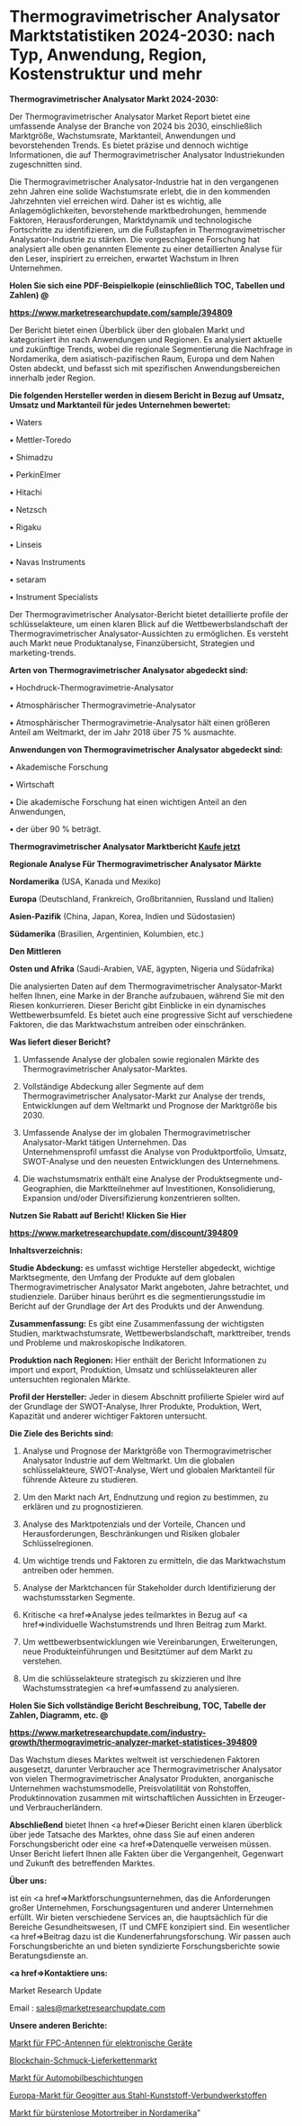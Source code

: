 # Thermogravimetrischer Analysator Marktstatistiken 2024-2030: nach Typ, Anwendung, Region, Kostenstruktur und mehr

<strong>Thermogravimetrischer Analysator Markt 2024-2030:</strong>

Der Thermogravimetrischer Analysator Market Report bietet eine umfassende Analyse der Branche von 2024 bis 2030, einschließlich Marktgröße, Wachstumsrate, Marktanteil, Anwendungen und bevorstehenden Trends. Es bietet präzise und dennoch wichtige Informationen, die auf Thermogravimetrischer Analysator Industriekunden zugeschnitten sind.

Die Thermogravimetrischer Analysator-Industrie hat in den vergangenen zehn Jahren eine solide Wachstumsrate erlebt, die in den kommenden Jahrzehnten viel erreichen wird. Daher ist es wichtig, alle Anlagemöglichkeiten, bevorstehende marktbedrohungen, hemmende Faktoren, Herausforderungen, Marktdynamik und technologische Fortschritte zu identifizieren, um die Fußstapfen in Thermogravimetrischer Analysator-Industrie zu stärken. Die vorgeschlagene Forschung hat analysiert alle oben genannten Elemente zu einer detaillierten Analyse für den Leser, inspiriert zu erreichen, erwartet Wachstum in Ihren Unternehmen.



<strong>Holen Sie sich eine PDF-Beispielkopie (einschließlich TOC, Tabellen und Zahlen) @
</strong>

<strong><a href=https://www.marketresearchupdate.com/sample/394809>

<strong>https://www.marketresearchupdate.com/sample/394809</u></font></a></strong></strong>

Der Bericht bietet einen Überblick über den globalen Markt und kategorisiert ihn nach Anwendungen und Regionen. Es analysiert aktuelle und zukünftige Trends, wobei die regionale Segmentierung die Nachfrage in Nordamerika, dem asiatisch-pazifischen Raum, Europa und dem Nahen Osten abdeckt, und befasst sich mit spezifischen Anwendungsbereichen innerhalb jeder Region.



<strong>Die folgenden Hersteller werden in diesem Bericht in Bezug auf Umsatz, Umsatz und Marktanteil für jedes Unternehmen bewertet:</strong>

• Waters

• Mettler-Toredo

• Shimadzu

• PerkinElmer

• Hitachi

• Netzsch

• Rigaku

• Linseis

• Navas Instruments

• setaram

• Instrument Specialists

Der Thermogravimetrischer Analysator-Bericht bietet detaillierte profile der schlüsselakteure, um einen klaren Blick auf die Wettbewerbslandschaft der Thermogravimetrischer Analysator-Aussichten zu ermöglichen. Es versteht auch Markt neue Produktanalyse, Finanzübersicht, Strategien und marketing-trends.



<strong>Arten von Thermogravimetrischer Analysator abgedeckt sind:</strong>

• Hochdruck-Thermogravimetrie-Analysator

• Atmosphärischer Thermogravimetrie-Analysator

• Atmosphärischer Thermogravimetrie-Analysator hält einen größeren Anteil am Weltmarkt, der im Jahr 2018 über 75 % ausmachte.



<strong>Anwendungen von Thermogravimetrischer Analysator abgedeckt sind:</strong>

• Akademische Forschung

• Wirtschaft

• Die akademische Forschung hat einen wichtigen Anteil an den Anwendungen,

• der über 90 % beträgt.



<strong>Thermogravimetrischer Analysator Marktbericht <a href=https://www.marketresearchupdate.com/buynow/394809>Kaufe jetzt</a></strong>



<strong>Regionale Analyse Für Thermogravimetrischer Analysator Märkte</strong>



<strong>Nordamerika</strong> (USA, Kanada und Mexiko)



<strong>Europa</strong> (Deutschland, Frankreich, Großbritannien, Russland und Italien)



<strong>Asien-Pazifik</strong> (China, Japan, Korea, Indien und Südostasien)



<strong>Südamerika</strong> (Brasilien, Argentinien, Kolumbien, etc.)



<strong>Den Mittleren</strong> 

<strong>Osten und Afrika</strong> (Saudi-Arabien, VAE, ägypten, Nigeria und Südafrika)

Die analysierten Daten auf dem Thermogravimetrischer Analysator-Markt helfen Ihnen, eine Marke in der Branche aufzubauen, während Sie mit den Riesen konkurrieren. Dieser Bericht gibt Einblicke in ein dynamisches Wettbewerbsumfeld. Es bietet auch eine progressive Sicht auf verschiedene Faktoren, die das Marktwachstum antreiben oder einschränken.



<strong>Was liefert dieser Bericht?</strong>

1. Umfassende Analyse der globalen sowie regionalen Märkte des Thermogravimetrischer Analysator-Marktes.

2. Vollständige Abdeckung aller Segmente auf dem Thermogravimetrischer Analysator-Markt zur Analyse der trends, Entwicklungen auf dem Weltmarkt und Prognose der Marktgröße bis 2030.

3. Umfassende Analyse der im globalen Thermogravimetrischer Analysator-Markt tätigen Unternehmen. Das Unternehmensprofil umfasst die Analyse von Produktportfolio, Umsatz, SWOT-Analyse und den neuesten Entwicklungen des Unternehmens.

4. Die wachstumsmatrix enthält eine Analyse der Produktsegmente und-Geographien, die Marktteilnehmer auf Investitionen, Konsolidierung, Expansion und/oder Diversifizierung konzentrieren sollten.



<strong>Nutzen Sie Rabatt auf Bericht! Klicken Sie Hier
</strong>

<strong><a href=https://www.marketresearchupdate.com/discount/394809>https://www.marketresearchupdate.com/discount/394809</b></u></font></strong></a>



<strong>Inhaltsverzeichnis:</strong>



<strong>Studie Abdeckung:</strong> es umfasst wichtige Hersteller abgedeckt, wichtige Marktsegmente, den Umfang der Produkte auf dem globalen Thermogravimetrischer Analysator Markt angeboten, Jahre betrachtet, und studienziele. Darüber hinaus berührt es die segmentierungsstudie im Bericht auf der Grundlage der Art des Produkts und der Anwendung.



<strong>Zusammenfassung:</strong> Es gibt eine Zusammenfassung der wichtigsten Studien, marktwachstumsrate, Wettbewerbslandschaft, markttreiber, trends und Probleme und makroskopische Indikatoren.



<strong>Produktion nach Regionen:</strong> Hier enthält der Bericht Informationen zu import und export, Produktion, Umsatz und schlüsselakteuren aller untersuchten regionalen Märkte.



<strong>Profil der Hersteller:</strong> Jeder in diesem Abschnitt profilierte Spieler wird auf der Grundlage der SWOT-Analyse, Ihrer Produkte, Produktion, Wert, Kapazität und anderer wichtiger Faktoren untersucht.



<strong>Die Ziele des Berichts sind:</strong>

1) Analyse und Prognose der Marktgröße von Thermogravimetrischer Analysator Industrie auf dem Weltmarkt.
Um die globalen schlüsselakteure, SWOT-Analyse, Wert und globalen Marktanteil für führende Akteure zu studieren.

2) Um den Markt nach Art, Endnutzung und region zu bestimmen, zu erklären und zu prognostizieren.

3) Analyse des Marktpotenzials und der Vorteile, Chancen und Herausforderungen, Beschränkungen und Risiken globaler Schlüsselregionen.

4) Um wichtige trends und Faktoren zu ermitteln, die das Marktwachstum antreiben oder hemmen.

5) Analyse der Marktchancen für Stakeholder durch Identifizierung der wachstumsstarken Segmente.

6) Kritische <a href=>Analyse</a> jedes teilmarktes in Bezug auf <a href=>individuelle</a> Wachstumstrends und Ihren Beitrag zum Markt.

7) Um wettbewerbsentwicklungen wie Vereinbarungen, Erweiterungen, neue Produkteinführungen und Besitztümer auf dem Markt zu verstehen.

8) Um die schlüsselakteure strategisch zu skizzieren und Ihre Wachstumsstrategien <a href=>umfassend</a> zu analysieren.



<strong>Holen Sie Sich vollständige Bericht Beschreibung, TOC, Tabelle der Zahlen, Diagramm, etc. @ </strong>

<strong><a href=https://www.marketresearchupdate.com/industry-growth/thermogravimetric-analyzer-market-statistices-394809>https://www.marketresearchupdate.com/industry-growth/thermogravimetric-analyzer-market-statistices-394809</a></font></strong>

Das Wachstum dieses Marktes weltweit ist verschiedenen Faktoren ausgesetzt, darunter Verbraucher ace Thermogravimetrischer Analysator von vielen Thermogravimetrischer Analysator Produkten, anorganische Unternehmen wachstumsmodelle, Preisvolatilität von Rohstoffen, Produktinnovation zusammen mit wirtschaftlichen Aussichten in Erzeuger-und Verbraucherländern.



<strong>Abschließend</strong> bietet Ihnen <a href=>Dieser</a> Bericht einen klaren überblick über jede Tatsache des Marktes, ohne dass Sie auf einen anderen Forschungsbericht oder eine <a href=>Datenquelle</a> verweisen müssen. Unser Bericht liefert Ihnen alle Fakten über die Vergangenheit, Gegenwart und Zukunft des betreffenden Marktes.



<strong>Über uns:</strong>

 ist ein <a href=>Marktfors</a>chungsunternehmen, das die Anforderungen großer Unternehmen, Forschungsagenturen und anderer Unternehmen erfüllt. Wir bieten verschiedene Services an, die hauptsächlich für die Bereiche Gesundheitswesen, IT und CMFE konzipiert sind. Ein wesentlicher <a href=>Beitrag</a> dazu ist die Kundenerfahrungsforschung. Wir passen auch Forschungsberichte an und bieten syndizierte Forschungsberichte sowie Beratungsdienste an.



<strong><a href=>Kontaktiere uns:</a></strong>

Market Research Update

Email : sales@marketresearchupdate.com



<strong>Unsere anderen Berichte:</strong>

<a href=https://www.linkedin.com/pulse/fpc-antennas-electronic-devices-market-2023-2029>Markt für FPC-Antennen für elektronische Geräte</a>

<a href=https://www.linkedin.com/pulse/blockchain-jewelry-supply-chain-market-size-1f>Blockchain-Schmuck-Lieferkettenmarkt</a>

<a href=https://www.linkedin.com/pulse/automotive-plating-market-outlooks-2023-size>Markt für Automobilbeschichtungen</a>

<a href=https://www.linkedin.com/pulse/europe-steel-plastic-composite-geogrid-market>Europa-Markt für Geogitter aus Stahl-Kunststoff-Verbundwerkstoffen</a>

<a href=https://www.linkedin.com/pulse/north-america-brushed-brushless-motor-driver-market-overview>Markt für bürstenlose Motortreiber in Nordamerika</a>"
